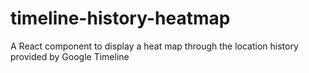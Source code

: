 # timeline-history-heatmap
A React component to display a heat map through the location history provided by Google Timeline
